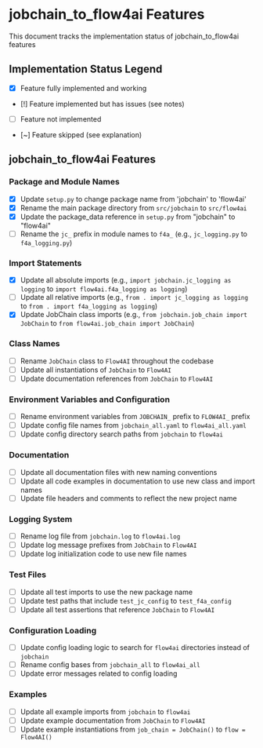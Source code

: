 # jobchain_to_flow4ai Features

This document tracks the implementation status of jobchain_to_flow4ai features

## Implementation Status Legend

- [x] Feature fully implemented and working
- [!] Feature implemented but has issues (see notes)
- [ ] Feature not implemented
- [~] Feature skipped (see explanation)

## jobchain_to_flow4ai Features

### Package and Module Names
- [x] Update `setup.py` to change package name from 'jobchain' to 'flow4ai'
- [x] Rename the main package directory from `src/jobchain` to `src/flow4ai`
- [x] Update the package_data reference in `setup.py` from "jobchain" to "flow4ai"
- [ ] Rename the `jc_` prefix in module names to `f4a_` (e.g., `jc_logging.py` to `f4a_logging.py`)

### Import Statements
- [x] Update all absolute imports (e.g., `import jobchain.jc_logging as logging` to `import flow4ai.f4a_logging as logging`)
- [ ] Update all relative imports (e.g., `from . import jc_logging as logging` to `from . import f4a_logging as logging`)
- [x] Update JobChain class imports (e.g., `from jobchain.job_chain import JobChain` to `from flow4ai.job_chain import JobChain`)

### Class Names
- [ ] Rename `JobChain` class to `Flow4AI` throughout the codebase
- [ ] Update all instantiations of `JobChain` to `Flow4AI` 
- [ ] Update documentation references from `JobChain` to `Flow4AI`

### Environment Variables and Configuration
- [ ] Rename environment variables from `JOBCHAIN_` prefix to `FLOW4AI_` prefix
- [ ] Update config file names from `jobchain_all.yaml` to `flow4ai_all.yaml`
- [ ] Update config directory search paths from `jobchain` to `flow4ai`

### Documentation
- [ ] Update all documentation files with new naming conventions
- [ ] Update all code examples in documentation to use new class and import names
- [ ] Update file headers and comments to reflect the new project name

### Logging System
- [ ] Rename log file from `jobchain.log` to `flow4ai.log`
- [ ] Update log message prefixes from `JobChain` to `Flow4AI`
- [ ] Update log initialization code to use new file names

### Test Files
- [ ] Update all test imports to use the new package name
- [ ] Update test paths that include `test_jc_config` to `test_f4a_config`
- [ ] Update all test assertions that reference `JobChain` to `Flow4AI`

### Configuration Loading
- [ ] Update config loading logic to search for `flow4ai` directories instead of `jobchain`
- [ ] Rename config bases from `jobchain_all` to `flow4ai_all`
- [ ] Update error messages related to config loading

### Examples
- [ ] Update all example imports from `jobchain` to `flow4ai`
- [ ] Update example documentation from `JobChain` to `Flow4AI`
- [ ] Update example instantiations from `job_chain = JobChain()` to `flow = Flow4AI()`
